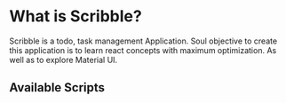 # What is Scribble?

Scribble is a todo, task management Application. Soul objective to create this application is to learn react concepts with maximum optimization. As well as to explore Material UI.

## Available Scripts
